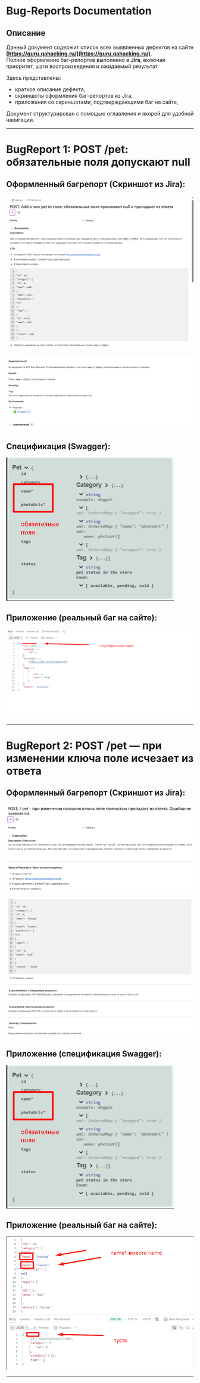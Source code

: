 # Bug-Reports Documentation

## Описание  

Данный документ содержит список всех выявленных дефектов на сайте **[https://guru.qahacking.ru/](https://guru.qahacking.ru/)**.  
Полное оформление баг-репортов выполнено в **Jira**, включая приоритет, шаги воспроизведения и ожидаемый результат.  

Здесь представлены:  
- краткое описание дефекта,  
- скриншоты оформления баг-репортов из Jira,  
- приложения со скриншотами, подтверждающими баг на сайте,  

Документ структурирован с помощью оглавления и якорей для удобной навигации. 

---

# BugReport 1: POST /pet: обязательные поля допускают null

## Оформленный багрепорт (Скриншот из Jira):  

![Bug1-J](/bugs/1.1.png)

![Bug1-J](/bugs/1.2.png)

## Спецификация (Swagger):  

![Bug1-R](/bugs/s2.1.png)

## Приложение (реальный баг на сайте):  

![Bug1-R](/bugs/s1.1.png) 

---

# BugReport 2: POST /pet — при изменении ключа поле исчезает из ответа

## Оформленный багрепорт (Скриншот из Jira):  

![Bug1-J](/bugs/2.1.png)

![Bug1-J](/bugs/2.2.png)

## Приложение (спецификация Swagger):  

![Bug1-R](/bugs/s2.1.png) 

## Приложение (реальный баг на сайте):  

![Bug1-R](/bugs/s2.2.png) 

---

